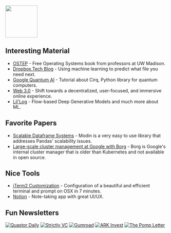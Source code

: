 ### <img src="https://blog.joypixels.com/content/images/2020/09/owl.gif" width="100px">

## Interesting Material

- [OSTEP](https://pages.cs.wisc.edu/~remzi/OSTEP/#book-chapters) - Free Operating Systems book from professors at UW Madison.
- [Dropbox.Tech Blog](https://dropbox.tech/machine-learning/content-suggestions-machine-learning) - Using machine learning to predict what file you need next.
- [Google Quantum AI](https://quantumai.google/education) - Tutorial about Cirq, Python library for quantum computers.
- [Web 3.0](https://www.gemini.com/cryptopedia/web-3-0-definition-open-internet-decentralized) - Shift towards a decentralized, user-focused, and immersive online experience.
- [Lil'Log](https://lilianweng.github.io/lil-log/2018/10/13/flow-based-deep-generative-models.html) - Flow-based Deep Generative Models and much more about ML.

## Favorite Papers
- [Scalable Dataframe Systems](https://arxiv.org/pdf/2001.00888.pdf) - Modin is a very easy to use library that addresses Pandas' scalability issues.
- [Large-scale cluster management at Google with Borg](https://dl.acm.org/doi/pdf/10.1145/2741948.2741964) - Borg is Google's internal cluster manager that is older than Kubernetes and not available in open source.

## Nice Tools
- [iTerm2 Customization](https://medium.com/@Clovis_app/configuration-of-a-beautiful-efficient-terminal-and-prompt-on-osx-in-7-minutes-827c29391961) - Configuration of a beautiful and efficient terminal and prompt on OSX in 7 minutes.
- [Notion](https://www.notion.so/) - Note-taking app with great UI/UX.

## Fun Newsletters
[![Quastor Daily](https://img.shields.io/badge/Quastor_Daily-orange?style=for-the-badge)](https://www.quastor.org/)
[![Strictly VC](https://img.shields.io/badge/Strictly_VC-orange?style=for-the-badge)](https://www.strictlyvc.com/newsletter/)
[![Gumroad](https://img.shields.io/badge/Gumroad-orange?style=for-the-badge)](https://gumroad.gumroad.com/)
[![ARK Invest](https://img.shields.io/badge/ARK_Invest-orange?style=for-the-badge)](https://ark-invest.com/newsletters/)
[![The Pomp Letter](https://img.shields.io/badge/The_Pomp_Letter-orange?style=for-the-badge)](https://pomp.substack.com/)
